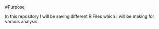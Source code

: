 #Purpose

In this repository I will be saving different R Files which I will be making for various analysis.

